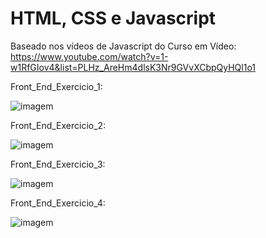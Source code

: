 # HTML, CSS e Javascript

Baseado nos vídeos de Javascript do Curso em Vídeo:
https://www.youtube.com/watch?v=1-w1RfGIov4&list=PLHz_AreHm4dlsK3Nr9GVvXCbpQyHQl1o1

Front_End_Exercicio_1:
   
![imagem](https://github.com/Sckoofer/HTML_CSS_Javascript/blob/main/Front_End_Exercicio_1/gif_ex1.gif)


Front_End_Exercicio_2:


![imagem](https://github.com/Sckoofer/HTML_CSS_Javascript/blob/main/Front_End_Exercicio_2/HTML_CSS_Javascript_exercicio_2.gif)


Front_End_Exercicio_3:


![imagem](https://github.com/Sckoofer/HTML_CSS_Javascript/blob/main/Front_End_Exercicio_3/HTML_CSS_Javascript_exercicio_3.png)


Front_End_Exercicio_4:


![imagem](https://github.com/Sckoofer/HTML_CSS_Javascript/blob/main/Front_End_Exercicio_4/HTML_CSS_Javascript_exercicio_4.gif)
